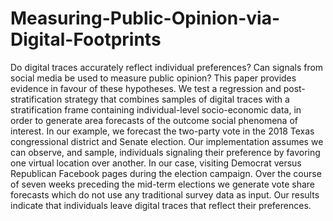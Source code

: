 # Measuring-Public-Opinion-via-Digital-Footprints
Do digital traces accurately reflect individual preferences? Can signals from social media be used to measure public opinion? This paper provides evidence in favour of these hypotheses. We test a regression and post-stratification strategy that combines samples of digital traces with a stratification frame containing individual-level socio-economic data, in order to generate area forecasts of the outcome social phenomena of interest. In our example, we forecast the two-party vote in the 2018 Texas congressional district and Senate election. Our implementation assumes we can observe, and sample, individuals signaling their preference by favoring one virtual location over another. In our case, visiting Democrat versus Republican Facebook pages during the election campaign. Over the course of seven weeks preceding the mid-term elections we generate vote share forecasts which do not use any traditional survey data as input. Our results indicate that individuals leave digital traces that reflect their preferences.

